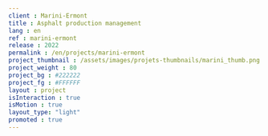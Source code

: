 ```yaml
---
client : Marini-Ermont
title : Asphalt production management
lang : en
ref : marini-ermont
release : 2022
permalink : /en/projects/marini-ermont
project_thumbnail : /assets/images/projets-thumbnails/marini_thumb.png
project_weight : 80
project_bg : #222222
project_fg : #FFFFFF
layout : project
isInteraction : true
isMotion : true
layout_type: "light"
promoted : true
---
```

